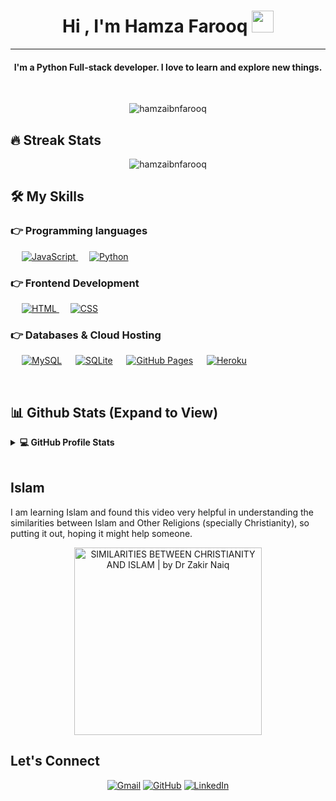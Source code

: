 
<h1 align="center">Hi , I'm Hamza Farooq <img src="https://media.giphy.com/media/hvRJCLFzcasrR4ia7z/giphy.gif" width="35"></h1>
<hr/>
<h4 align="center">I'm a Python Full-stack developer. I love to learn and explore new things.</h4>
<br>
<p align="center"> <img src="https://komarev.com/ghpvc/?username=hamzaibnfarooq&label=Profile%20views&color=0e75b6&style=plastic" alt="hamzaibnfarooq" /> </p>

## 🔥 Streak Stats
<p align="center"><img src="https://github-readme-streak-stats.herokuapp.com/?user=hamzaibnfarooq&theme=algolia" alt="hamzaibnfarooq"  /></p>


## 🛠️ My Skills

### 👉 Programming languages

<p align="left">
  &emsp;
  <a href="https://developer.mozilla.org/en-US/docs/Web/JavaScript" target="_blank">
     <img alt="JavaScript" src="https://img.shields.io/badge/JavaScript%20-%23F7DF1E.svg?logo=javascript&logoColor=black">
   </a>
  &emsp;
   <a href="https://www.python.org" target="_blank">
    <img alt="Python" src="https://img.shields.io/badge/Python%20-%2314354C.svg?logo=python&logoColor=white">
  </a>
</p>

### 👉 Frontend Development
<p align="left">
  &emsp;
  <a href="https://www.w3.org/html/" target="_blank">
   <img alt="HTML" src="https://img.shields.io/badge/HTML5%20-%23E34F26.svg?logo=html5&logoColor=white">
  </a>
  &emsp;
  <a href="https://www.w3schools.com/css/" target="_blank">
    <img alt="CSS" src="https://img.shields.io/badge/CSS%20-%231572B6.svg?logo=css3&logoColor=white">
  </a>
</p>

### 👉 Databases & Cloud Hosting
<p align="left">
  &emsp;
    <a href="https://www.mysql.com/"><img alt="MySQL" src="https://img.shields.io/badge/MySQL-%2300f.svg?style=flat&llogo=mysql&logoColor=white"></a>
  &emsp;
    <a href="https://www.sqlite.org/"><img alt="SQLite" src ="https://img.shields.io/badge/sqlite-%2307405e.svg?style=flat&logo=sqlite&logoColor=white"/></a>
  &emsp;
    <a href="https://www.github.com"><img alt="GitHub Pages" src="https://img.shields.io/badge/GitHub%20Pages-%23327FC7.svg?style=flat&llogo=github&logoColor=white"></a>
  &emsp;
    <a href="https://www.heroku.com/"><img alt="Heroku" src="https://img.shields.io/badge/Heroku%20-%23430098.svg?logo=heroku&logoColor=white"></a>
 </p>

<br/>

## 📊 Github Stats (Expand to View)


<details>
  <summary><b>💻 GitHub Profile Stats</b></summary>
  <br/>
  <p align="center">
    <a href="https://github.com/anuraghazra/github-readme-stats"><img alt="Hamza Farooq's Github Stats" src="https://github-readme-stats.vercel.app/api?username=hamzaibnfarooq&show_icons=true&count_private=true&theme=algolia" height="192px"/></a>
<br/>
  &nbsp;
	  <img src="https://github-readme-stats.vercel.app/api/top-langs?username=hamzaibnfarooq&show_icons=true&locale=en&layout=compact&theme=algolia" alt="hamzaibnfarooq" height="192px"/>
  <br/>
  <b>Note:</b> Top languages is only a metric of the languages my public code consists of and doesn't reflect experience or skill level.
  </p>
</details>
<br/>

## Islam
I am learning Islam and found this video very helpful in understanding the similarities between Islam and Other Religions (specially Christianity), so putting it out, hoping it might help someone.
<br/>
<p align="center">
<a target="_blank" href="https://www.youtube.com/watch?v=XcVrZQkwZMo"><img alt="SIMILARITIES BETWEEN CHRISTIANITY AND ISLAM | by Dr Zakir Naiq" title="SIMILARITIES BETWEEN CHRISTIANITY AND ISLAM | by Dr Zakir Naiq" src="https://i.pinimg.com/originals/18/05/4e/18054ef019155835e25efd118b9bee7e.jpg" width="300px"/></a>
</p>

## Let's Connect
<p align="center">
	<a href="mailto:hamzaibnfarooq@gmail.com"><img src="https://img.icons8.com/bubbles/50/000000/gmail.png" alt="Gmail"/></a>
	<a href="https://github.com/hamzaibnfarooq"><img src="https://img.icons8.com/bubbles/50/000000/github.png" alt="GitHub"/></a>
	<a href="https://linkedin.com/in/hamzaibnfarooq"><img src="https://img.icons8.com/bubbles/50/000000/linkedin.png" alt="LinkedIn"/></a>
</p>
